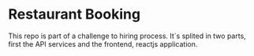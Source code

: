 # Restaurant Booking
This repo is part of a challenge to hiring process. It`s splited in two parts, first the API services and the frontend, reactjs application.



